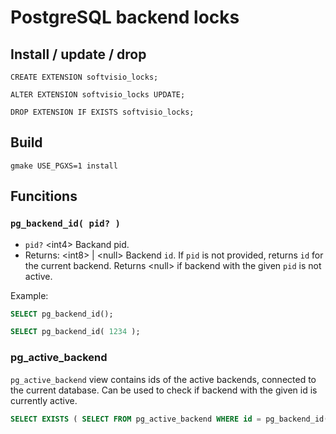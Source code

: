 # PostgreSQL backend locks

## Install / update / drop

```
CREATE EXTENSION softvisio_locks;

ALTER EXTENSION softvisio_locks UPDATE;

DROP EXTENSION IF EXISTS softvisio_locks;
```

## Build

```
gmake USE_PGXS=1 install
```

## Funcitions

### `pg_backend_id( pid? )`

-   `pid?` <int4\> Backand pid.
-   Returns: <int8\> | <null\> Backend `id`. If `pid` is not provided, returns `id` for the current backend. Returns <null\> if backend with the given `pid` is not active.

Example:

```sql
SELECT pg_backend_id();

SELECT pg_backend_id( 1234 );
```

### pg_active_backend

`pg_active_backend` view contains ids of the active backends, connected to the current database. Can be used to check if backend with the given id is currently active.

```sql
SELECT EXISTS ( SELECT FROM pg_active_backend WHERE id = pg_backend_id() );
```
